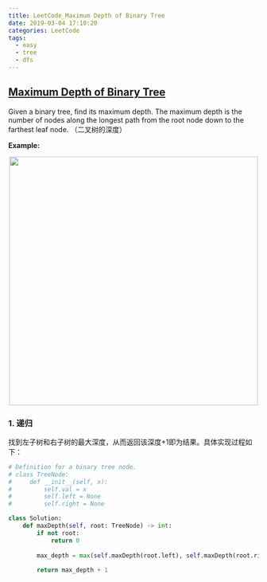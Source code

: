 ```yaml
---
title: LeetCode_Maximum Depth of Binary Tree
date: 2019-03-04 17:10:20
categories: LeetCode
tags: 
  - easy
  - tree
  - dfs
---
```


## [Maximum Depth of Binary Tree](https://leetcode.com/problems/maximum-depth-of-binary-tree/)

Given a binary tree, find its maximum depth. The maximum depth is the number of nodes along the longest path from the root node down to the farthest leaf node.
（二叉树的深度）

<!--more-->

**Example:** 

<div align=center>
	<img src="/images/leetcode_104.png" width = "500" align=center/>
</div>

### 1. 递归
找到左子树和右子树的最大深度，从而返回该深度+1即为结果。具体实现过程如下：

```python
# Definition for a binary tree node.
# class TreeNode:
#     def __init__(self, x):
#         self.val = x
#         self.left = None
#         self.right = None

class Solution:
    def maxDepth(self, root: TreeNode) -> int:
        if not root:
            return 0
        
        max_depth = max(self.maxDepth(root.left), self.maxDepth(root.right))
        
        return max_depth + 1
```




